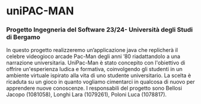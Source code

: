 <h1> uniPAC-MAN</h1>
<h3> Progetto Ingegneria del Software 23/24- Università degli Studi di Bergamo</h3>
In questo progetto realizzeremo un’applicazione java che replicherà il celebre videogioco arcade Pac-Man degli anni ’80 riadattandolo a una narrazione universitaria.
UniPac-Man è stato concepito con l'obiettivo di offrire un'esperienza ludica e formativa, coinvolgendo gli studenti in un ambiente virtuale ispirato alla vita di uno studente universitario. 
La scelta è ricaduta su un gioco in quanto vogliamo cimentarci in qualcosa di nuovo per apprendere nuove conoscenze.
I responsabili del progetto sono Bellosi Jacopo (1081058), Longhi Lara (1079261), Poloni Luca (1078817).


